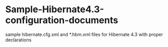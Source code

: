 # Sample-Hibernate4.3-configuration-documents
sample hibernate.cfg.xml and *.hbm.xml files for Hibernate 4.3 with proper declarations

